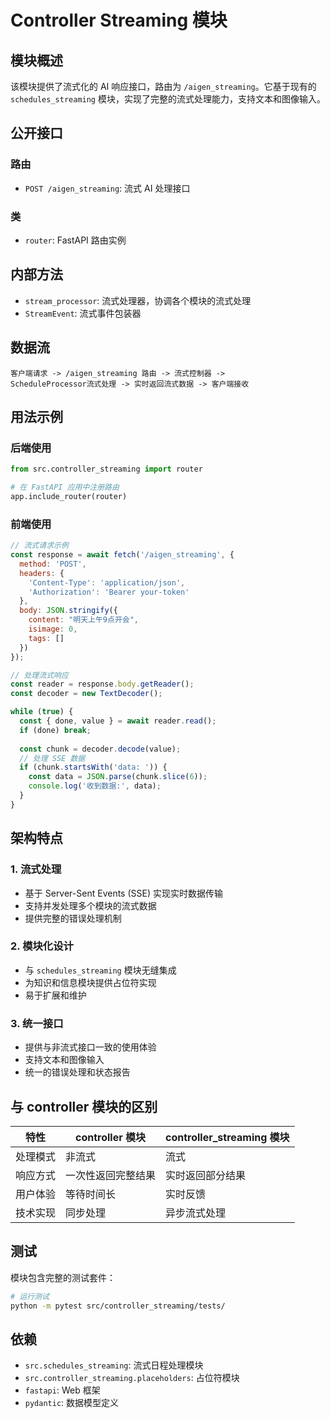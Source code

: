 # Controller Streaming 模块

## 模块概述

该模块提供了流式化的 AI 响应接口，路由为 `/aigen_streaming`。它基于现有的 `schedules_streaming` 模块，实现了完整的流式处理能力，支持文本和图像输入。

## 公开接口

### 路由
- `POST /aigen_streaming`: 流式 AI 处理接口

### 类
- `router`: FastAPI 路由实例

## 内部方法

- `stream_processor`: 流式处理器，协调各个模块的流式处理
- `StreamEvent`: 流式事件包装器

## 数据流

```
客户端请求 -> /aigen_streaming 路由 -> 流式控制器 -> 
ScheduleProcessor流式处理 -> 实时返回流式数据 -> 客户端接收
```

## 用法示例

### 后端使用

```python
from src.controller_streaming import router

# 在 FastAPI 应用中注册路由
app.include_router(router)
```

### 前端使用

```javascript
// 流式请求示例
const response = await fetch('/aigen_streaming', {
  method: 'POST',
  headers: {
    'Content-Type': 'application/json',
    'Authorization': 'Bearer your-token'
  },
  body: JSON.stringify({
    content: "明天上午9点开会",
    isimage: 0,
    tags: []
  })
});

// 处理流式响应
const reader = response.body.getReader();
const decoder = new TextDecoder();

while (true) {
  const { done, value } = await reader.read();
  if (done) break;
  
  const chunk = decoder.decode(value);
  // 处理 SSE 数据
  if (chunk.startsWith('data: ')) {
    const data = JSON.parse(chunk.slice(6));
    console.log('收到数据:', data);
  }
}
```

## 架构特点

### 1. 流式处理
- 基于 Server-Sent Events (SSE) 实现实时数据传输
- 支持并发处理多个模块的流式数据
- 提供完整的错误处理机制

### 2. 模块化设计
- 与 `schedules_streaming` 模块无缝集成
- 为知识和信息模块提供占位符实现
- 易于扩展和维护

### 3. 统一接口
- 提供与非流式接口一致的使用体验
- 支持文本和图像输入
- 统一的错误处理和状态报告

## 与 controller 模块的区别

| 特性 | controller 模块 | controller_streaming 模块 |
|------|----------------|--------------------------|
| 处理模式 | 非流式 | 流式 |
| 响应方式 | 一次性返回完整结果 | 实时返回部分结果 |
| 用户体验 | 等待时间长 | 实时反馈 |
| 技术实现 | 同步处理 | 异步流式处理 |

## 测试

模块包含完整的测试套件：

```bash
# 运行测试
python -m pytest src/controller_streaming/tests/
```

## 依赖

- `src.schedules_streaming`: 流式日程处理模块
- `src.controller_streaming.placeholders`: 占位符模块
- `fastapi`: Web 框架
- `pydantic`: 数据模型定义